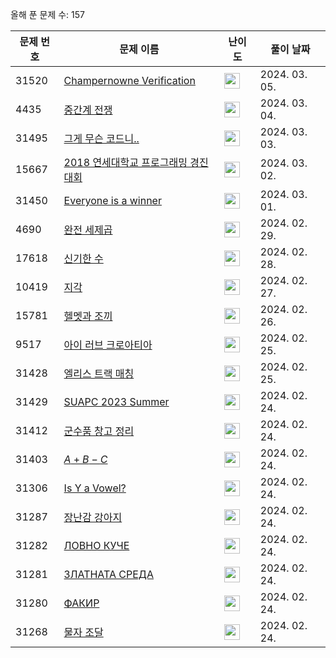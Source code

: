 올해 푼 문제 수: 157

| 문제 번호 | 문제 이름 | 난이도 | 풀이 날짜 |
| --- | --- | --- | --- |
| 31520 | [Champernowne Verification](https://www.acmicpc.net/problem/31520) | <img height="25px" width="25px=" src="https://static.solved.ac/tier_small/3.svg"/> | 2024. 03. 05.  |
| 4435 | [중간계 전쟁](https://www.acmicpc.net/problem/4435) | <img height="25px" width="25px=" src="https://static.solved.ac/tier_small/3.svg"/> | 2024. 03. 04.  |
| 31495 | [그게 무슨 코드니..](https://www.acmicpc.net/problem/31495) | <img height="25px" width="25px=" src="https://static.solved.ac/tier_small/2.svg"/> | 2024. 03. 03.  |
| 15667 | [2018 연세대학교 프로그래밍 경진대회](https://www.acmicpc.net/problem/15667) | <img height="25px" width="25px=" src="https://static.solved.ac/tier_small/3.svg"/> | 2024. 03. 02.  |
| 31450 | [Everyone is a winner](https://www.acmicpc.net/problem/31450) | <img height="25px" width="25px=" src="https://static.solved.ac/tier_small/1.svg"/> | 2024. 03. 01.  |
| 4690 | [완전 세제곱](https://www.acmicpc.net/problem/4690) | <img height="25px" width="25px=" src="https://static.solved.ac/tier_small/3.svg"/> | 2024. 02. 29.  |
| 17618 | [신기한 수](https://www.acmicpc.net/problem/17618) | <img height="25px" width="25px=" src="https://static.solved.ac/tier_small/3.svg"/> | 2024. 02. 28.  |
| 10419 | [지각](https://www.acmicpc.net/problem/10419) | <img height="25px" width="25px=" src="https://static.solved.ac/tier_small/3.svg"/> | 2024. 02. 27.  |
| 15781 | [헬멧과 조끼](https://www.acmicpc.net/problem/15781) | <img height="25px" width="25px=" src="https://static.solved.ac/tier_small/3.svg"/> | 2024. 02. 26.  |
| 9517 | [아이 러브 크로아티아](https://www.acmicpc.net/problem/9517) | <img height="25px" width="25px=" src="https://static.solved.ac/tier_small/3.svg"/> | 2024. 02. 25.  |
| 31428 | [엘리스 트랙 매칭](https://www.acmicpc.net/problem/31428) | <img height="25px" width="25px=" src="https://static.solved.ac/tier_small/2.svg"/> | 2024. 02. 25.  |
| 31429 | [SUAPC 2023 Summer](https://www.acmicpc.net/problem/31429) | <img height="25px" width="25px=" src="https://static.solved.ac/tier_small/1.svg"/> | 2024. 02. 24.  |
| 31412 | [군수품 창고 정리](https://www.acmicpc.net/problem/31412) | <img height="25px" width="25px=" src="https://static.solved.ac/tier_small/16.svg"/> | 2024. 02. 24.  |
| 31403 | [$A + B - C$](https://www.acmicpc.net/problem/31403) | <img height="25px" width="25px=" src="https://static.solved.ac/tier_small/2.svg"/> | 2024. 02. 24.  |
| 31306 | [Is Y a Vowel?](https://www.acmicpc.net/problem/31306) | <img height="25px" width="25px=" src="https://static.solved.ac/tier_small/2.svg"/> | 2024. 02. 24.  |
| 31287 | [장난감 강아지](https://www.acmicpc.net/problem/31287) | <img height="25px" width="25px=" src="https://static.solved.ac/tier_small/9.svg"/> | 2024. 02. 24.  |
| 31282 | [ЛОВНО КУЧЕ](https://www.acmicpc.net/problem/31282) | <img height="25px" width="25px=" src="https://static.solved.ac/tier_small/2.svg"/> | 2024. 02. 24.  |
| 31281 | [ЗЛАТНАТА СРЕДА](https://www.acmicpc.net/problem/31281) | <img height="25px" width="25px=" src="https://static.solved.ac/tier_small/2.svg"/> | 2024. 02. 24.  |
| 31280 | [ФАКИР](https://www.acmicpc.net/problem/31280) | <img height="25px" width="25px=" src="https://static.solved.ac/tier_small/2.svg"/> | 2024. 02. 24.  |
| 31268 | [물자 조달](https://www.acmicpc.net/problem/31268) | <img height="25px" width="25px=" src="https://static.solved.ac/tier_small/18.svg"/> | 2024. 02. 24.  |
